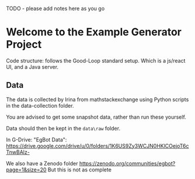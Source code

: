 TODO - please add notes here as you go

# Welcome to the Example Generator Project

Code structure: follows the Good-Loop standard setup. Which is a js/react UI, and a Java server.

## Data

The data is collected by Irina from mathstackexchange using Python scripts in the data-collection folder.

You are advised to get some snapshot data, rather than run these yourself.

Data should then be kept in the `data\raw` folder.

In G-Drive: "EgBot Data":
https://drive.google.com/drive/u/0/folders/1K6US9Zy3WCJN0HKlCOejoT6cTnwBAlz-

We also have a Zenodo folder
https://zenodo.org/communities/egbot?page=1&size=20
But this is not as complete

